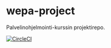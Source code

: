 # wepa-project

Palvelinohjelmointi-kurssin projektirepo.


[![CircleCI](https://circleci.com/gh/Malpel/wepa-project.svg?style=svg)](https://circleci.com/gh/Malpel/wepa-project)
